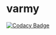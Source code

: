 # varmy
[![Codacy Badge](https://api.codacy.com/project/badge/Grade/9a73497c4d5e46ca86df74e8306ceb13)](https://www.codacy.com/app/subwaymatch/varmy?utm_source=github.com&utm_medium=referral&utm_content=subwaymatch/varmy&utm_campaign=badger)